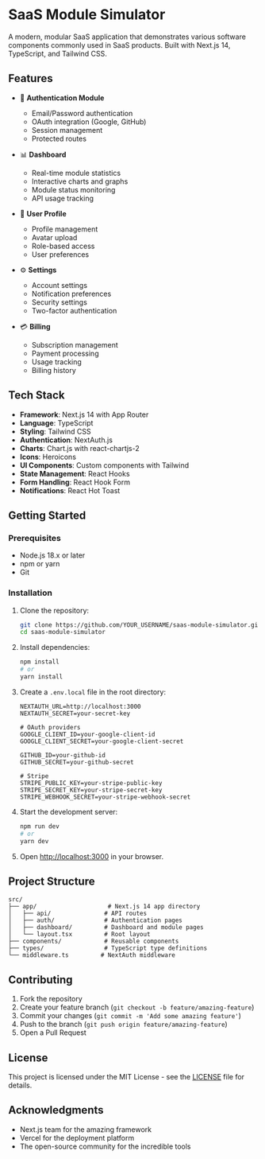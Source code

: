 # SaaS Module Simulator

A modern, modular SaaS application that demonstrates various software components commonly used in SaaS products. Built with Next.js 14, TypeScript, and Tailwind CSS.

## Features

- 🔐 **Authentication Module**

  - Email/Password authentication
  - OAuth integration (Google, GitHub)
  - Session management
  - Protected routes

- 📊 **Dashboard**

  - Real-time module statistics
  - Interactive charts and graphs
  - Module status monitoring
  - API usage tracking

- 👤 **User Profile**

  - Profile management
  - Avatar upload
  - Role-based access
  - User preferences

- ⚙️ **Settings**

  - Account settings
  - Notification preferences
  - Security settings
  - Two-factor authentication

- 💳 **Billing**
  - Subscription management
  - Payment processing
  - Usage tracking
  - Billing history

## Tech Stack

- **Framework**: Next.js 14 with App Router
- **Language**: TypeScript
- **Styling**: Tailwind CSS
- **Authentication**: NextAuth.js
- **Charts**: Chart.js with react-chartjs-2
- **Icons**: Heroicons
- **UI Components**: Custom components with Tailwind
- **State Management**: React Hooks
- **Form Handling**: React Hook Form
- **Notifications**: React Hot Toast

## Getting Started

### Prerequisites

- Node.js 18.x or later
- npm or yarn
- Git

### Installation

1. Clone the repository:

   ```bash
   git clone https://github.com/YOUR_USERNAME/saas-module-simulator.git
   cd saas-module-simulator
   ```

2. Install dependencies:

   ```bash
   npm install
   # or
   yarn install
   ```

3. Create a `.env.local` file in the root directory:

   ```env
   NEXTAUTH_URL=http://localhost:3000
   NEXTAUTH_SECRET=your-secret-key

   # OAuth providers
   GOOGLE_CLIENT_ID=your-google-client-id
   GOOGLE_CLIENT_SECRET=your-google-client-secret

   GITHUB_ID=your-github-id
   GITHUB_SECRET=your-github-secret

   # Stripe
   STRIPE_PUBLIC_KEY=your-stripe-public-key
   STRIPE_SECRET_KEY=your-stripe-secret-key
   STRIPE_WEBHOOK_SECRET=your-stripe-webhook-secret
   ```

4. Start the development server:

   ```bash
   npm run dev
   # or
   yarn dev
   ```

5. Open [http://localhost:3000](http://localhost:3000) in your browser.

## Project Structure

```
src/
├── app/                    # Next.js 14 app directory
│   ├── api/               # API routes
│   ├── auth/              # Authentication pages
│   ├── dashboard/         # Dashboard and module pages
│   └── layout.tsx         # Root layout
├── components/            # Reusable components
├── types/                 # TypeScript type definitions
└── middleware.ts         # NextAuth middleware
```

## Contributing

1. Fork the repository
2. Create your feature branch (`git checkout -b feature/amazing-feature`)
3. Commit your changes (`git commit -m 'Add some amazing feature'`)
4. Push to the branch (`git push origin feature/amazing-feature`)
5. Open a Pull Request

## License

This project is licensed under the MIT License - see the [LICENSE](LICENSE) file for details.

## Acknowledgments

- Next.js team for the amazing framework
- Vercel for the deployment platform
- The open-source community for the incredible tools
